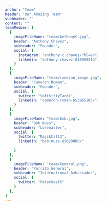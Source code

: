 ```yaml
---
anchor: "Team"
header: "Our Amazing Team"
subheader: ""
content: ""
teamMember: [
  {
    imageFileName: "team/AnthonyC.jpg",
    header: "Anthony Chavez",
    subheader: "Founder",
    social: {
      instagram: "anthony.c.chavez/?hl=en",
      linkedin: "anthony-chavez-81898921b"
    }
  },
  {
    imageFileName: "team/cameron_image.jpg",
    header: "Cameron Roman",
    subheader: "Founder",
    social: {
      twitter: "SoftKittyTaco1",
      linkedin: "cameron-roman-653865183/"
    }
  },
  {
    imageFileName: "team/bob.jpg",
    header: "Bob Nuss",
    subheader: "Loremaster",
    social: {
      twitter: "MajikCat13",
      linkedin: "bob-nuss-856908b0/"
      
    }
  },
  {
    imageFileName: "team/General.png",
    header: "Purrito General",
    subheader: "International Ambassador",
    social: {
      twitter: "PeterGast5"
    }
  },
]
---
```

